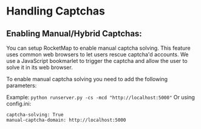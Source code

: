 # Handling Captchas

## Enabling Manual/Hybrid Captchas:
You can setup RocketMap to enable manual captcha solving. This feature uses common web browsers to let users rescue captcha'd accounts.
We use a JavaScript bookmarlet _<link to website with good explanation>_ to trigger the captcha and allow the user to solve it in its web browser.

To enable manual captcha solving you need to add the following parameters:

Example: `python runserver.py -cs -mcd "http://localhost:5000"`
Or using config.ini:
```
captcha-solving: True
manual-captcha-domain: http://localhost:5000
```
